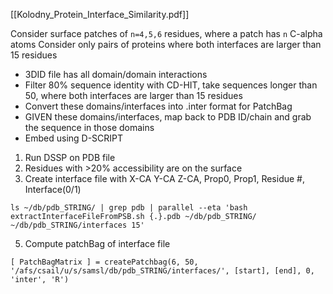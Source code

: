  [[Kolodny_Protein_Interface_Similarity.pdf]]
 
 Consider surface patches of `n=4,5,6` residues, where a patch has `n` C-alpha atoms
 Consider only pairs of proteins where both interfaces are larger than 15 residues
 
 - 3DID file has all domain/domain interactions
 - Filter 80% sequence identity with CD-HIT, take sequences longer than 50, where both interfaces are larger than 15 residues
 - Convert these domains/interfaces into .inter format for PatchBag
 - GIVEN these domains/interfaces, map back to PDB ID/chain and grab the sequence in those domains
 - Embed using D-SCRIPT

1. Run DSSP on PDB file
2. Residues with >20% accessibility are on the surface
4. Create interface file with X-CA Y-CA Z-CA, Prop0, Prop1, Residue #, Interface(0/1)
```
ls ~/db/pdb_STRING/ | grep pdb | parallel --eta 'bash extractInterfaceFileFromPSB.sh {.}.pdb ~/db/pdb_STRING/ ~/db/pdb_STRING/interfaces 15'
```

5. Compute patchBag of interface file

```
[ PatchBagMatrix ] = createPatchbag(6, 50, '/afs/csail/u/s/samsl/db/pdb_STRING/interfaces/', [start], [end], 0, 'inter', 'R')
```